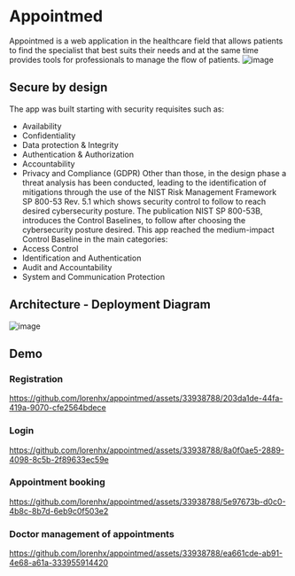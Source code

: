 # Appointmed 
Appointmed is a web application in the healthcare field that allows patients to find the specialist that best suits their needs and at the same time provides tools for professionals to manage the flow of patients.
![image](https://github.com/lorenhx/appointmed/assets/33938788/ea57573d-dff6-46de-9b5b-b3fa7be75839)
## Secure by design
The app was built starting with security requisites such as:
- Availability
- Confidentiality
- Data protection & Integrity
- Authentication & Authorization
- Accountability
- Privacy and Compliance (GDPR)
Other than those, in the design phase a threat analysis has been conducted, leading to the identification of mitigations through the use of the NIST Risk Management Framework SP 800-53 Rev. 5.1 which shows security control to follow to reach desired cybersecurity posture. The publication NIST SP 800-53B, introduces the Control Baselines, to follow after choosing the cybersecurity posture desired.
This app reached the medium-impact Control Baseline in the main categories:
- Access Control
- Identification and Authentication
- Audit and Accountability
- System and Communication Protection
## Architecture - Deployment Diagram
![image](https://github.com/lorenhx/appointmed/assets/33938788/3d0d4a66-3ce3-42dc-8785-99c737ab3a75)
## Demo
### Registration
https://github.com/lorenhx/appointmed/assets/33938788/203da1de-44fa-419a-9070-cfe2564bdece
### Login
https://github.com/lorenhx/appointmed/assets/33938788/8a0f0ae5-2889-4098-8c5b-2f89633ec59e
### Appointment booking
https://github.com/lorenhx/appointmed/assets/33938788/5e97673b-d0c0-4b8c-8b7d-6eb9c0f503e2
### Doctor management of appointments 
https://github.com/lorenhx/appointmed/assets/33938788/ea661cde-ab91-4e68-a61a-333955914420












 

